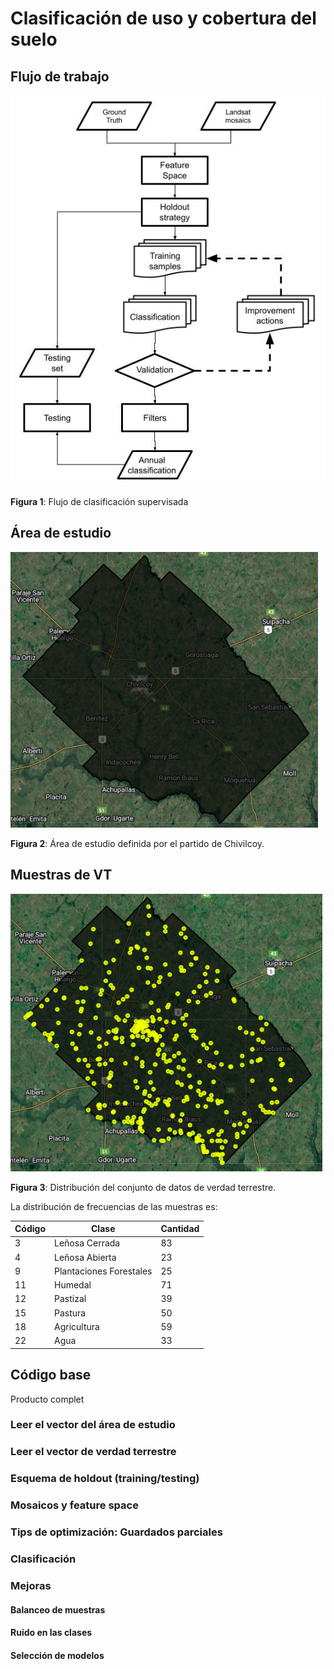 # Clasificación de uso y cobertura del suelo



## Flujo de trabajo
![ROI](./images/flujo-clasificacion-supervisada.jpg "Flujo de clasificación supervizada")

**Figura 1**: Flujo de clasificación supervisada


## Área de estudio

![ROI](./images/roi-curso-bc.png  "Área de estudio")

**Figura 2**: Área de estudio definida por el partido de Chivilcoy.

## Muestras de VT
![ROI](./images/muestras-curso-bc.png  "Muestras ")

**Figura 3**: Distribución del conjunto de datos de verdad terrestre.

La distribución de frecuencias de las muestras es:


| Código | Clase | Cantidad |
| --- | --- | --- |
| 3 | Leñosa Cerrada | 83 |
| 4 | Leñosa Abierta | 23 |
| 9 | Plantaciones Forestales | 25 |
| 11 | Humedal | 71 |
| 12 | Pastizal | 39 |
| 15 | Pastura |50 |
| 18 | Agricultura | 59 |
| 22 | Agua | 33 |



## Código base

Producto complet



### Leer el vector del área de estudio

### Leer el vector de verdad terrestre

### Esquema de holdout (training/testing)

### Mosaicos y feature space

### Tips de optimización: Guardados parciales

### Clasificación

### Mejoras

#### Balanceo de muestras
#### Ruido en las clases
#### Selección de modelos
